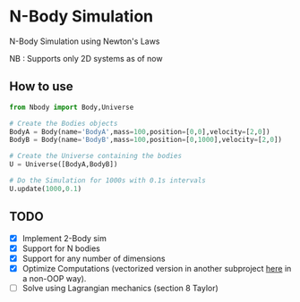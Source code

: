 # N-Body Simulation

N-Body Simulation using Newton's Laws

NB : Supports only 2D systems as of now

## How to use

```python
from Nbody import Body,Universe

# Create the Bodies objects
BodyA = Body(name='BodyA',mass=100,position=[0,0],velocity=[2,0])
BodyB = Body(name='BodyB',mass=100,position=[0,1000],velocity=[2,0])

# Create the Universe containing the bodies
U = Universe([BodyA,BodyB])

# Do the Simulation for 1000s with 0.1s intervals
U.update(1000,0.1)
```

## TODO

- [x] Implement 2-Body sim
- [x] Support for N bodies
- [x] Support for any number of dimensions
- [x] Optimize Computations (vectorized version in another subproject [here](../../Cosmology/Galaxy/simulate_nbody.py) in a non-OOP way).
- [ ] Solve using Lagrangian mechanics (section 8 Taylor)